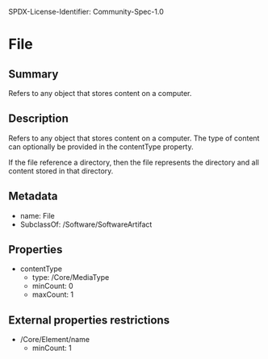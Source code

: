 SPDX-License-Identifier: Community-Spec-1.0

# File

## Summary

Refers to any object that stores content on a computer.

## Description

Refers to any object that stores content on a computer.
The type of content can optionally be provided in the contentType property.

If the file reference a directory, then the file represents the directory and all content stored in that directory.

## Metadata

- name: File
- SubclassOf: /Software/SoftwareArtifact

## Properties

- contentType
  - type: /Core/MediaType
  - minCount: 0
  - maxCount: 1

## External properties restrictions

- /Core/Element/name
  - minCount: 1

